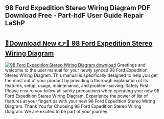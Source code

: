 ## 98 Ford Expedition Stereo Wiring Diagram PDF Download Free - Part-hdF User Guide Repair LaShP

# <h2><a href="http://dfskrad.blite.top/?on=98+Ford+Expedition+Stereo+Wiring+Diagram">🔗Download New 👉🔴 98 Ford Expedition Stereo Wiring Diagram</a></h2>

[![98 Ford Expedition Stereo Wiring Diagram download](https://i.imgur.com/lujVjoI.png)](http://dfskrad.blite.top/?on=98+Ford+Expedition+Stereo+Wiring+Diagram)
Greetings and welcome to the user manual for your newly synced 98 Ford Expedition Stereo Wiring Diagram. This manual is specifically designed to help you get the most out of your product by providing a thorough explanation of its features, setup, usage, maintenance, and problem-solving. Safety First Please ensure you follow all safety precautions when operating your new 98 Ford Expedition Stereo Wiring Diagram. Experience the power of list of features at your fingertips with your new 98 Ford Expedition Stereo Wiring Diagram. Thank You for Choosing 98 Ford Expedition Stereo Wiring Diagram. We are excited to be part of your journey.
